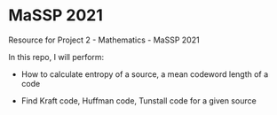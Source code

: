 # MaSSP 2021
Resource for Project 2 - Mathematics - MaSSP 2021

In this repo, I will perform:

- How to calculate entropy of a source, a mean codeword length of a code

- Find Kraft code, Huffman code, Tunstall code for a given source
